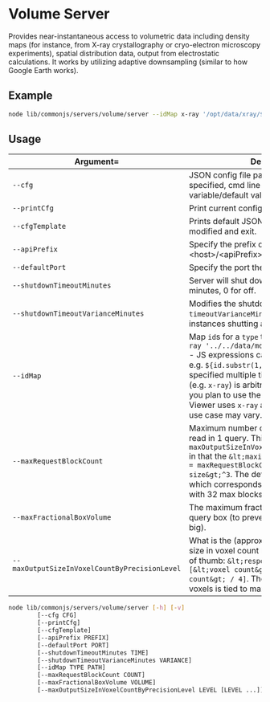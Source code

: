 # Volume Server

Provides near-instantaneous access to volumetric data including density maps (for instance, from X-ray crystallography 
or cryo-electron microscopy experiments), spatial distribution data, output from electrostatic calculations. It works by
utilizing adaptive downsampling (similar to how Google Earth works). 

## Example
```sh
node lib/commonjs/servers/volume/server --idMap x-ray '/opt/data/xray/${id}.mdb'
```

## Usage
| Argument= | Description |
| --- | --- |
| `--cfg` | JSON config file path. If a property is not specified, cmd line param/OS variable/default value are used. |
| `--printCfg` | Print current config for validation and exit. |
| `--cfgTemplate` | Prints default JSON config template to be modified and exit. |
| `--apiPrefix` | Specify the prefix of the API, i.e. &lt;host&gt;/&lt;apiPrefix&gt;/&lt;API queries&gt; |
| `--defaultPort` | Specify the port the server is running on |
| `--shutdownTimeoutMinutes` | Server will shut down after this amount of minutes, 0 for off. |
| `--shutdownTimeoutVarianceMinutes` | Modifies the shutdown timer by +/- `timeoutVarianceMinutes` (to avoid multiple instances shutting at the same time) |
| `--idMap` | Map `id`s for a `type` to a file path. Example: `x-ray '../../data/mdb/xray/${id}-ccp4.mdb'` - JS expressions can be used inside `${}`, e.g. `${id.substr(1, 2)}/${id}.mdb` - Can be specified multiple times. - The `TYPE` variable (e.g. `x-ray`) is arbitrary and depends on how you plan to use the server. By default, Mol* Viewer uses `x-ray` and `em`, but any particular use case may vary. |
| `--maxRequestBlockCount` | Maximum number of blocks that could be read in 1 query. This is somewhat tied to the ``maxOutputSizeInVoxelCountByPrecisionLevel`` in that the `&lt;maximum number of voxel&gt; = maxRequestBlockCount * &lt;block size&gt;^3`. The default block size is 96 which corresponds to 28,311,552 voxels with 32 max blocks. |
| `--maxFractionalBoxVolume` | The maximum fractional volume of the query box (to prevent queries that are too big). |
| `--maxOutputSizeInVoxelCountByPrecisionLevel` | What is the (approximate) maximum desired size in voxel count by precision level - Rule of thumb: `&lt;response gzipped size&gt;` in `[&lt;voxel count&gt; / 8, &lt;voxel count&gt; / 4]`. The maximum number of voxels is tied to maxRequestBlockCount. |

```sh
node lib/commonjs/servers/volume/server [-h] [-v]
        [--cfg CFG]
        [--printCfg] 
        [--cfgTemplate]
        [--apiPrefix PREFIX]
        [--defaultPort PORT]
        [--shutdownTimeoutMinutes TIME]
        [--shutdownTimeoutVarianceMinutes VARIANCE] 
        [--idMap TYPE PATH]
        [--maxRequestBlockCount COUNT] 
        [--maxFractionalBoxVolume VOLUME]
        [--maxOutputSizeInVoxelCountByPrecisionLevel LEVEL [LEVEL ...]]
```